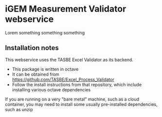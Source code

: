 # iGEM Measurement Validator webservice
Lorem something something something

## Installation notes

This webservice uses the TASBE Excel Validator as its backend.

- This package is written in octave
- It can be obtained from https://github.com/TASBE/Excel_Process_Validator
- Follow the install instructions from that repository, which include installing various octave dependencies

If you are running on a very "bare metal" machine, such as a cloud container, you may need to install some usually pre-installed dependencies, such as unzip


